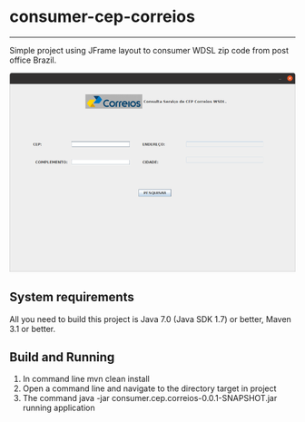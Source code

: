 # consumer-cep-correios
-------------------

Simple project using JFrame layout to consumer WDSL zip code from post office Brazil.


<img src="/img/captura-consumer-cep.png" alt="My cool logo"/>


System requirements
-------------------

All you need to build this project is Java 7.0 (Java SDK 1.7) or better, Maven 3.1 or better.


Build and Running
-------------------------

1. In command line mvn clean install
2. Open a command line and navigate to the directory  target in project
3. The command java -jar consumer.cep.correios-0.0.1-SNAPSHOT.jar running application 
